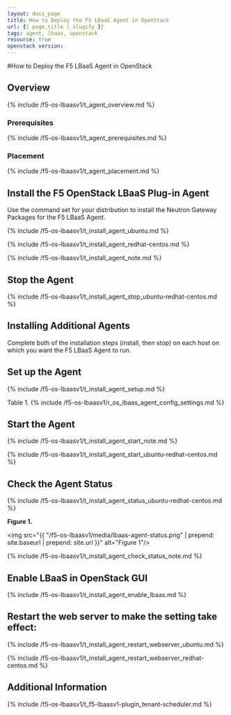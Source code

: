 ```yaml
---
layout: docs_page
title: How to Deploy the F5 LBaaS Agent in OpenStack
url: {{ page.title | slugify }}
tags: agent, lbaas, openstack
resource: true
openstack version: 
---
```


#How to Deploy the F5 LBaaS Agent in OpenStack

## Overview

{% include /f5-os-lbaasv1/t_agent_overview.md %}

### Prerequisites

{% include /f5-os-lbaasv1/t_agent_prerequisites.md %}

### Placement

{% include /f5-os-lbaasv1/t_agent_placement.md %}

## Install the F5 OpenStack LBaaS Plug-in Agent

Use the command set for your distribution to install the Neutron Gateway Packages for the F5 LBaaS Agent.

{% include /f5-os-lbaasv1/t_install_agent_ubuntu.md %}

{% include /f5-os-lbaasv1/t_install_agent_redhat-centos.md %}

{% include /f5-os-lbaasv1/t_install_agent_note.md %}

## Stop the Agent

{% include /f5-os-lbaasv1/t_install_agent_stop_ubuntu-redhat-centos.md %}

## Installing Additional Agents

Complete both of the installation steps \(install, then stop\) on each host on which you want the F5 LBaaS Agent to run.

## Set up the Agent

{% include /f5-os-lbaasv1/t_install_agent_setup.md %}

Table 1.
{% include /f5-os-lbaasv1/r_os_lbaas_agent_config_settings.md %}

## Start the Agent

{% include /f5-os-lbaasv1/t_install_agent_start_note.md %}

{% include /f5-os-lbaasv1/t_install_agent_start_ubuntu-redhat-centos.md %}

## Check the Agent Status

{% include /f5-os-lbaasv1/t_install_agent_status_ubuntu-redhat-centos.md %}

**Figure 1.** 

<img src="{{ "/f5-os-lbaasv1/media/lbaas-agent-status.png" | prepend: site.baseurl | prepend: site.url }}" alt="Figure 1"/>

{% include /f5-os-lbaasv1/t_install_agent_check_status_note.md %}

## Enable LBaaS in OpenStack GUI

{% include /f5-os-lbaasv1/t_install_agent_enable_lbaas.md %}

## Restart the web server to make the setting take effect:

{% include /f5-os-lbaasv1/t_install_agent_restart_webserver_ubuntu.md %}

{% include /f5-os-lbaasv1/t_install_agent_restart_webserver_redhat-centos.md %}

## Additional Information

{% include /f5-os-lbaasv1/t_f5-lbaasv1-plugin_tenant-scheduler.md %}

